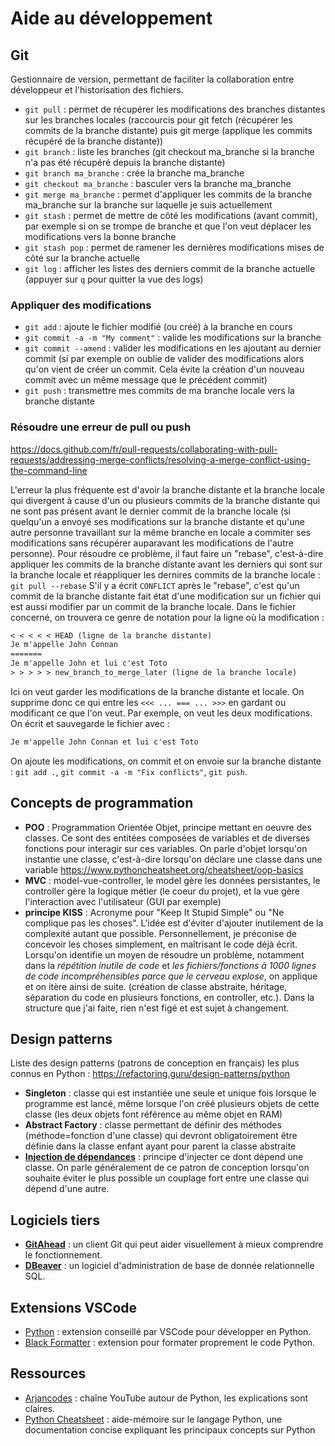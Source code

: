 # Aide au développement

## Git

Gestionnaire de version, permettant de faciliter la collaboration entre développeur et l'historisation des fichiers.

- `git pull` : permet de récupérer les modifications des branches distantes sur les branches locales (raccourcis pour git fetch (récupérer les commits de la branche distante) puis git merge (applique les commits récupéré de la branche distante))
- `git branch` : liste les branches (git checkout ma_branche si la branche n'a pas été récupéré depuis la branche distante)
- `git branch ma_branche` : crée la branche ma_branche
- `git checkout ma_branche` : basculer vers la branche ma_branche
- `git merge ma_branche` : permet d'appliquer les commits de la branche ma_branche sur la branche sur laquelle je suis actuellement
- `git stash` : permet de mettre de côté les modifications (avant commit), par exemple si on se trompe de branche et que l'on veut déplacer les modifications vers la bonne branche
- `git stash pop` : permet de ramener les dernières modifications mises de côté sur la branche actuelle
- `git log` : afficher les listes des derniers commit de la branche actuelle (appuyer sur `q` pour quitter la vue des logs)

### Appliquer des modifications

- `git add` : ajoute le fichier modifié (ou créé) à la branche en cours
- `git commit -a -m "My comment"` : valide les modifications sur la branche
- `git commit --amend` : valider les modifications en les ajoutant au dernier commit (si par exemple on oublie de valider des modifications alors qu'on vient de créer un commit. Cela évite la création d'un nouveau commit avec un même message que le précédent commit)
- `git push` : transmettre mes commits de ma branche locale vers la branche distante

### Résoudre une erreur de pull ou push

<https://docs.github.com/fr/pull-requests/collaborating-with-pull-requests/addressing-merge-conflicts/resolving-a-merge-conflict-using-the-command-line>

L'erreur la plus fréquente est d'avoir la branche distante et la branche locale qui divergent à cause d'un ou plusieurs commits de la branche distante qui ne sont pas présent avant le dernier commit de la branche locale (si quelqu'un a envoyé ses modifications sur la branche distante et qu'une autre personne travaillant sur la même branche en locale a commiter ses modifications sans récupérer auparavant les modifications de l'autre personne). Pour résoudre ce problème, il faut faire un "rebase", c'est-à-dire appliquer les commits de la branche distante avant les derniers qui sont sur la branche locale et réappliquer les dernires commits de la branche locale : `git pull --rebase`
S'il y a écrit `CONFLICT` après le "rebase", c'est qu'un commit de la branche distante fait état d'une modification sur un fichier qui est aussi modifier par un commit de la branche locale.
Dans le fichier concerné, on trouvera ce genre de notation pour la ligne où la modification  :

```txt
< < < < < HEAD (ligne de la branche distante)
Je m'appelle John Connan
=======
Je m'appelle John et lui c'est Toto
> > > > > new_branch_to_merge_later (ligne de la branche locale)
```

Ici on veut garder les modifications de la branche distante et locale. On supprime donc ce qui entre les `<<< ... === ... >>>` en gardant ou modificant ce que l'on veut.
Par exemple, on veut les deux modifications. On écrit et sauvegarde le fichier avec :

```txt
Je m'appelle John Connan et lui c'est Toto
```

On ajoute les modifications, on commit et on envoie sur la branche distante : `git add .`, `git commit -a -m "Fix conflicts"`, `git push`.

## Concepts de programmation

- **POO** : Programmation Orientée Objet, principe mettant en oeuvre des classes. Ce sont des entitées composées de variables et de diverses fonctions pour interagir sur ces variables. On parle d'objet lorsqu'on instantie une classe, c'est-à-dire lorsqu'on déclare une classe dans une variable <https://www.pythoncheatsheet.org/cheatsheet/oop-basics>
- **MVC** : model-vue-controller, le model gère les données persistantes, le controller gère la logique métier (le coeur du projet), et la vue gère l'interaction avec l'utilisateur (GUI par exemple)
- **principe KISS** : Acronyme pour "Keep It Stupid Simple" ou "Ne complique pas les choses". L'idée est d'éviter d'ajouter inutilement de la complexité autant que possible. Personnellement, je préconise de concevoir les choses simplement, en maîtrisant le code déjà écrit. Lorsqu'on identifie un moyen de résoudre un problème, notamment dans la *répétition inutile de code* et *les fichiers/fonctions à 1000 lignes de code incompréhensibles parce que le cerveau explose*, on applique et on itère ainsi de suite. (création de classe abstraite, héritage, séparation du code en plusieurs fonctions, en controller, etc.). Dans la structure que j'ai faite, rien n'est figé et est sujet à changement.

## Design patterns

Liste des design patterns (patrons de conception en français) les plus connus en Python : <https://refactoring.guru/design-patterns/python>

- **Singleton** : classe qui est instantiée une seule et unique fois lorsque le programme est lancé, même lorsque l'on créé plusieurs objets de cette classe (les deux objets font référence au même objet en RAM)
- **Abstract Factory** : classe permettant de définir des méthodes (méthode=fonction d'une classe) qui devront obligatoirement être définie dans la classe enfant ayant pour parent la classe abstraite
- [**Injection de dépendances**](https://gist.github.com/metal3d/e0989042e69191ac03bb) : principe d'injecter ce dont dépend une classe. On parle généralement de ce patron de conception lorsqu'on souhaite éviter le plus possible un couplage fort entre une classe qui dépend d'une autre.

## Logiciels tiers

- [**GitAhead**](https://gitahead.github.io/gitahead.com/) : un client Git qui peut aider visuellement à mieux comprendre le fonctionnement.
- [**DBeaver**](https://dbeaver.io/) : un logiciel d'administration de base de donnée relationnelle SQL.

## Extensions VSCode

- [Python](https://marketplace.visualstudio.com/items?itemName=ms-python.python) : extension conseillé par VSCode pour développer en Python.
- [Black Formatter](https://marketplace.visualstudio.com/items?itemName=ms-python.black-formatter) : extension pour formater proprement le code Python.

## Ressources

- [Arjancodes](https://www.youtube.com/@) : chaîne YouTube autour de Python, les explications sont claires.
- [Python Cheatsheet](https://www.pythoncheatsheet.org/) : aide-mémoire sur le langage Python, une documentation concise expliquant les principaux concepts sur Python
